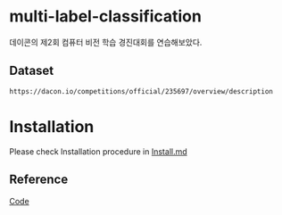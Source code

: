 # multi-label-classification
데이콘의 제2회 컴퓨터 비전 학습 경진대회를 연습해보았다.

## Dataset
```
https://dacon.io/competitions/official/235697/overview/description
```

# Installation
Please check Installation procedure in [Install.md](https://github.com/CV-JaeHa/multi-label-classification/blob/main/Install.md)


## Reference
[Code](https://dacon.io/competitions/official/235697/codeshare/2440?page=1&dtype=recent)
